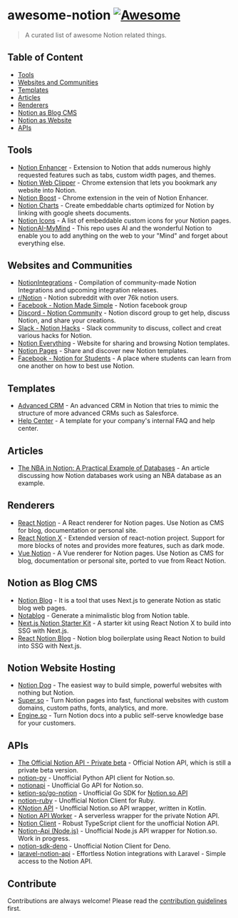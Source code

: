 # awesome-notion [![Awesome](https://cdn.rawgit.com/sindresorhus/awesome/d7305f38d29fed78fa85652e3a63e154dd8e8829/media/badge.svg)](https://github.com/sindresorhus/awesome)

> A curated list of awesome Notion related things.

## Table of Content

- [Tools](#tools)
- [Websites and Communities](#websites-and-communities)
- [Templates](#templates)
- [Articles](#articles)
- [Renderers](#renderers)
- [Notion as Blog CMS](#notion-as-blog-cms)
- [Notion as Website](#notion-as-website)
- [APIs](#APIs)

## Tools

- [Notion Enhancer](https://github.com/notion-enhancer/notion-enhancer) - Extension to Notion that adds numerous highly requested features such as tabs, custom width pages, and themes.
- [Notion Web Clipper](https://chrome.google.com/webstore/detail/notion-web-clipper/knheggckgoiihginacbkhaalnibhilkk?hl=en) - Chrome extension that lets you bookmark any website into Notion.
- [Notion Boost](https://chrome.google.com/webstore/detail/notion-boost/eciepnnimnjaojlkcpdpcgbfkpcagahd?hl=en) - Chrome extension in the vein of Notion Enhancer.
- [Notion Charts](https://www.notion.vip/charts/) - Create embeddable charts optimized for Notion by linking with google sheets documents.
- [Notion Icons](https://www.notion.vip/icons/) - A list of embeddable custom icons for your Notion pages.
- [NotionAI-MyMind](https://github.com/elblogbruno/NotionAI-MyMind) - This repo uses AI and the wonderful Notion to enable you to add anything on the web to your "Mind" and forget about everything else.

## Websites and Communities

- [NotionIntegrations](https://notionintegrations.com) - Compilation of community-made Notion Integrations and upcoming integration releases.
- [r/Notion](https://www.reddit.com/r/Notion/) - Notion subreddit with over 76k notion users.
- [Facebook - Notion Made Simple](https://www.facebook.com/groups/notioncommunity/) - Notion facebook group
- [Discord - Notion Community](https://discord.com/invite/KJJ95qa) - Notion discord group to get help, discuss Notion, and share your creations.
- [Slack - Notion Hacks](https://www.notion.so/Notion-Hacks-27b92f71afcd4ae2ac9a4d14fef0ce47) - Slack community to discuss, collect and creat various hacks for Notion.
- [Notion Everything](https://www.notioneverything.com/) - Website for sharing and browsing Notion templates.
- [Notion Pages](https://notionpages.com/) - Share and discover new Notion templates.
- [Facebook - Notion for Students](https://www.facebook.com/groups/896572677502021) - A place where students can learn from one another on how to best use Notion.

## Templates

- [Advanced CRM](https://www.notion.so/Advanced-CRM-efbba1299cf84e1698f2e504645e8f76) - An advanced CRM in Notion that tries to mimic the structure of more advanced CRMs such as Salesforce.
- [Help Center](https://www.notion.so/Help-Center-00597f7a5fc94ac1b923bff9614e4aa2) - A template for your company's internal FAQ and help center.

## Articles

- [The NBA in Notion: A Practical Example of Databases](https://www.notion.vip/the-nba-in-notion-a-practical-example-of-databases/) - An article discussing how Notion databases work using an NBA database as an example.

## Renderers

- [React Notion](https://github.com/splitbee/react-notion) - A React renderer for Notion pages. Use Notion as CMS for blog, documentation or personal site.
- [React Notion X](https://github.com/NotionX/react-notion-x) - Extended version of react-notion project. Support for more blocks of notes and provides more features, such as dark mode.
- [Vue Notion](https://github.com/janniks/vue-notion) - A Vue renderer for Notion pages. Use Notion as CMS for blog, documentation or personal site, ported to vue from React Notion.

## Notion as Blog CMS

- [Notion Blog](https://github.com/ijjk/notion-blog) - It is a tool that uses Next.js to generate Notion as static blog web pages.
- [Notablog](https://github.com/dragonman225/notablog) - Generate a minimalistic blog from Notion table.
- [Next.js Notion Starter Kit](https://github.com/transitive-bullshit/nextjs-notion-starter-kit) - A starter kit using React Notion X to build into SSG with Next.js.
- [React Notion Blog](https://github.com/splitbee/react-notion-blog) - Notion blog boilerplate using React Notion to build into SSG with Next.js.

## Notion Website Hosting

- [Notion Dog](https://github.com/notiondog/notion.dog) - The easiest way to build simple, powerful websites with nothing but Notion.
- [Super.so](https://super.so) - Turn Notion pages into fast, functional websites with custom domains, custom paths, fonts, analytics, and more.
- [Engine.so](https://engine.so) - Turn Notion docs into a public self-serve knowledge base for your customers.

## APIs

- [The Official Notion API - Private beta](https://www.notion.so/api-beta) - Official Notion API, which is still a private beta version.
- [notion-py](https://github.com/jamalex/notion-py) - Unofficial Python API client for Notion.so.
- [notionapi](https://github.com/kjk/notionapi) - Unofficial Go API for Notion.so.
- [ketion-so/go-notion](https://github.com/ketion-so/go-notion) - Unofficial Go SDK for [Notion.so API](https://developers.notion.com)
- [notion-ruby](https://github.com/danmurphy1217/notion-ruby) - Unofficial Notion Client for Ruby.
- [KNotion API](https://github.com/notionsdk/notion-sdk-kotlin) - Unofficial Notion.so API wrapper, written in Kotlin.
- [Notion API Worker](https://github.com/splitbee/notion-api-worker) - A serverless wrapper for the private Notion API.
- [Notion Client](https://github.com/NotionX/react-notion-x/tree/master/packages/notion-client) - Robust TypeScript client for the unofficial Notion API.
- [Notion-Api (Node.js)](https://github.com/cstrnt/notion-api) - Unofficial Node.js API wrapper for Notion.so. Work in progress.
- [notion-sdk-deno](https://github.com/yeukfei02/notion-sdk-deno) - Unofficial Notion Client for Deno.
- [laravel-notion-api](https://github.com/5am-code/laravel-notion-api) - Effortless Notion integrations with Laravel - Simple access to the Notion API.

## Contribute

Contributions are always welcome!
Please read the [contribution guidelines](contributing.md) first.
